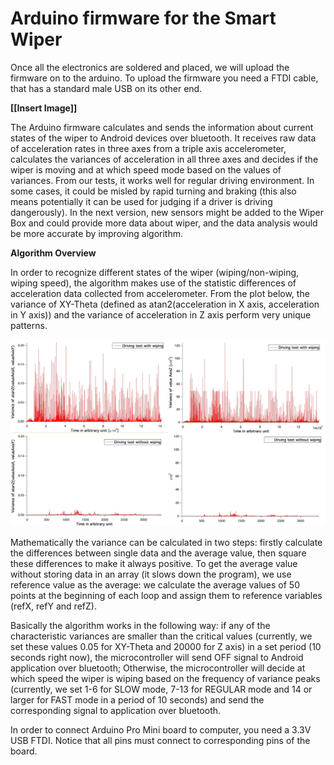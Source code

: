 **Arduino firmware for the Smart Wiper**
===================================

Once all the electronics are soldered and placed, we will upload the firmware on to the arduino. To upload the firmware you need a FTDI cable, that has a standard male USB on its other end.

 **[[Insert Image]]**
 
The Arduino firmware calculates and sends the information about current states of the wiper to Android devices over bluetooth. It receives raw data of acceleration rates in three axes from a triple axis accelerometer, calculates the variances of acceleration in all three axes and decides if the wiper is moving and at which speed mode based on the values of variances. From our tests, it works well for regular driving environment. In some cases, it could be misled by rapid turning and braking (this also means potentially it can be used for judging if a driver is driving dangerously). In the next version, new sensors might be added to the Wiper Box and could provide more data about wiper, and the data analysis would be more accurate by improving algorithm. 

**Algorithm Overview**

In order to recognize different states of the wiper (wiping/non-wiping, wiping speed), the algorithm makes use of the statistic differences of acceleration data collected from accelerometer. From the plot below, the variance of XY-Theta (defined as atan2(acceleration in X axis, acceleration in Y axis)) and the variance of acceleration in Z axis perform very unique patterns. 

![Wiping Waves](https://github.com/openxc/smart-wiper/raw/master/Arduino/Docs/wipingwaves.jpg)

Mathematically the variance can be calculated in two steps: firstly calculate the differences between single data and the average value, then square these differences to make it always positive. To get the average value without storing data in an array (it slows down the program), we use reference value as the average: we calculate the average values of 50 points at the beginning of each loop and assign them to reference variables (refX, refY and refZ). 

Basically the algorithm works in the following way: if any of the characteristic variances are smaller than the critical values (currently, we set these values 0.05 for XY-Theta and 20000 for Z axis) in a set period (10 seconds right now), the microcontroller will send OFF signal to Android application over bluetooth; Otherwise, the microcontroller will decide at which speed the wiper is wiping based on the frequency of variance peaks (currently, we set 1-6 for SLOW mode, 7-13 for REGULAR mode and 14 or larger for FAST mode in a period of 10 seconds) and send the corresponding signal to application over bluetooth.

In order to connect Arduino Pro Mini board to computer, you need a 3.3V USB FTDI. Notice that all pins must connect to corresponding pins of the board.
